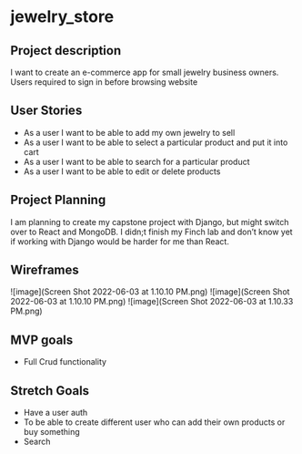 # jewelry_store
## Project description

I want to create an e-commerce app for small jewelry business owners. Users required to sign in before browsing website

## User Stories

* As a user I want to be able to add my own jewelry to sell
* As a user I want to be able to select a particular product and put it into cart
* As a user I want to be able to search for a particular product
* As a user I want to be able to edit or delete products

## Project Planning
I am planning to create my capstone project with Django, but might switch over to React and MongoDB. I didn;t finish my Finch lab and don’t know yet if working with Django would be harder for me than React.

## Wireframes
![image](Screen Shot 2022-06-03 at 1.10.10 PM.png)
![image](Screen Shot 2022-06-03 at 1.10.10 PM.png)
![image](Screen Shot 2022-06-03 at 1.10.33 PM.png)

## MVP goals
* Full Crud functionality


## Stretch Goals
* Have a user auth
* To be able to create different user who can add their own products or buy something
* Search
